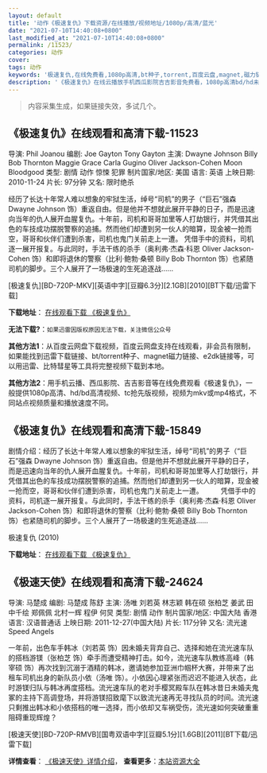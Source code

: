 ```yaml
---
layout: default
title: '动作《极速复仇》下载资源/在线播放/视频地址/1080p/高清/蓝光'
date: "2021-07-10T14:40:08+0800"
last_modified_at: "2021-07-10T14:40:08+0800"
permalink: /11523/
categories: 动作
cover:
tags: 动作
keywords: '极速复仇,在线免费看,1080p高清,bt种子,torrent,百度云盘,magnet,磁力链,迅雷下载资源'
description: '《极速复仇》在线云播放手机西瓜影院吉吉影音免费看，1080p高清bd/hd未删减完整版和tc抢先枪版，mkv/mp4格式，附带bt/torrent种子、magnet/磁力链、百度云盘、网盘资源迅雷下载链接'
---
```


>内容采集生成，如果链接失效，多试几个。


## 《极速复仇》在线观看和高清下载-11523

导演: Phil Joanou 编剧: Joe Gayton Tony Gayton 主演: Dwayne Johnson Billy Bob Thornton Maggie Grace Carla Gugino Oliver Jackson-Cohen Moon Bloodgood 类型: 剧情 动作 惊悚 犯罪 制片国家/地区: 美国 语言: 英语 上映日期: 2010-11-24 片长: 97分钟 又名: 限时绝杀

经历了长达十年常人难以想象的牢狱生活，绰号“司机”的男子（“巨石”强森 Dwayne Johnson 饰）重返自由。但是他并不想就此展开平静的日子，而是迅速向当年的仇人展开血腥复仇。十年前，司机和哥哥加里等人打劫银行，并凭借其出色的车技成功摆脱警察的追捕。然而他们却遭到另一伙人的暗算，现金被一抢而空，哥哥和伙伴们遭到杀害，司机也鬼门关前走上一遭。 凭借手中的资料，司机逐一展开报复。与此同时，手法干练的杀手（奥利弗·杰森·科恩 Oliver Jackson-Cohen 饰）和即将退休的警察（比利·鲍勃·桑顿 Billy Bob Thornton 饰）也紧随司机的脚步。三个人展开了一场极速的生死追逐战……


[极速复仇][BD-720P-MKV][英语中字][豆瓣6.3分][2.1GB][2010][BT下载/迅雷下载]

**下载地址**： [在线观看下载 《极速复仇》](https://www.btdx8.com/torrent/faster_2010.html) 


**无法下载?**：`如果迅雷因版权原因无法下载，关注微信公众号 `

**其他方法1**：从百度云网盘下载视频，百度云网盘支持在线观看，非会员有限制，如果能找到迅雷下载链接、bt/torrent种子、magnet磁力链接、e2dk链接等，可以用迅雷、比特彗星等工具将完整视频下载到本地。

**其他方法2**：用手机云播、西瓜影院、吉吉影音等在线免费观看《极速复仇》，一般提供1080p高清、hd/bd高清视频、tc抢先版视频，视频为mkv或mp4格式，不同站点视频质量和播放速度不同。


## 《极速复仇》在线观看和高清下载-15849

剧情介绍：经历了长达十年常人难以想象的牢狱生活，绰号“司机”的男子（“巨石”强森 Dwayne Johnson 饰）重返自由。但是他并不想就此展开平静的日子，而是迅速向当年的仇人展开血腥复仇。十年前，司机和哥哥加里等人打劫银行，并凭借其出色的车技成功摆脱警察的追捕。然而他们却遭到另一伙人的暗算，现金被一抢而空，哥哥和伙伴们遭到杀害，司机也鬼门关前走上一遭。  　　凭借手中的资料，司机逐一展开报复。与此同时，手法干练的杀手（奥利弗·杰森·科恩 Oliver Jackson-Cohen 饰）和即将退休的警察（比利·鲍勃·桑顿 Billy Bob Thornton 饰）也紧随司机的脚步。三个人展开了一场极速的生死追逐战……


极速复仇 (2010)

**下载地址**： [在线观看下载 《极速复仇》](https://www.btbtdy.me/btdy/dy4383.html) 


## 《极速天使》在线观看和高清下载-24624

导演: 马楚成 编剧: 马楚成 陈舒 主演: 汤唯 刘若英 林志颖 韩在硕 张柏芝 姜武 田中千绘 郑佩佩 北村一辉 程伊 何炅 类型: 剧情 动作 制片国家/地区: 中国大陆 香港 语言: 汉语普通话 上映日期: 2011-12-27(中国大陆) 片长: 117分钟 又名: 流光速 Speed Angels

一年前，出色车手韩冰（刘若英 饰）因未婚夫背弃自己、选择和她在流光速车队的搭档游镁（张柏芝 饰）牵手而遭受精神打击。如今，流光速车队教练高峰（韩宰硕 饰）再次找到沉溺于酒精的韩冰，邀请她参加亚洲巾帼杯大赛，并带来了出租车司机出身的新队员小依（汤唯 饰）。小依因心理紧张而迟迟不能进入状态，此时游镁归队与韩冰再度搭档。流光速车队的老对手樱冥殿车队在韩冰昔日未婚夫鬼冢的主持下高调登场，并将游镁招致麾下以致流光速再无寻找队员的时间。流光速只剩推出韩冰和小依搭档的唯一选择，而小依却又车祸受伤，流光速如何突破重重阻碍重现辉煌？


[极速天使][BD-720P-RMVB][国粤双语中字][豆瓣5.1分][1.6GB][2011][BT下载/迅雷下载]

**详情查看**： [《极速天使》详情介绍](/movie/24624/)， **查看更多**：[本站资源大全](/movie/t/all/)

